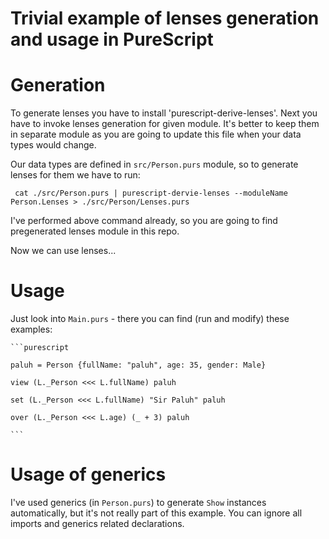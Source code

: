 # Trivial example of lenses generation and usage in PureScript

# Generation

To generate lenses you have to install 'purescript-derive-lenses'. Next you have to invoke lenses generation for given module. It's better to keep them in separate module as you are going to update this file when your data types would change.


Our data types are defined in `src/Person.purs` module, so to generate lenses for them we have to run:

     cat ./src/Person.purs | purescript-dervie-lenses --moduleName Person.Lenses > ./src/Person/Lenses.purs

I've performed above command already, so you are going to find pregenerated lenses module in this repo.

Now we can use lenses...

# Usage

Just look into `Main.purs` - there you can find (run and modify) these examples:

    ```purescript

    paluh = Person {fullName: "paluh", age: 35, gender: Male}

    view (L._Person <<< L.fullName) paluh

    set (L._Person <<< L.fullName) "Sir Paluh" paluh

    over (L._Person <<< L.age) (_ + 3) paluh

    ```

# Usage of generics

I've used generics (in `Person.purs`) to generate `Show` instances automatically, but it's not really part of this example. You can ignore all imports and generics related declarations.

